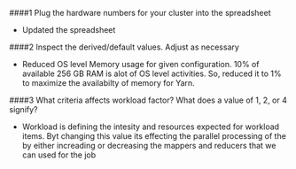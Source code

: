 ####1 Plug the hardware numbers for your cluster into the spreadsheet
* Updated the spreadsheet

####2 Inspect the derived/default values. Adjust as necessary
* Reduced OS level Memory usage for given configuration. 10% of available 256 GB RAM is alot of OS level activities. So, reduced it to 1% to maximize the availabilty of memory for Yarn.

####3 What criteria affects workload factor? What does a value of 1, 2, or 4 signify?
* Workload is defining the intesity and resources expected for workload items. Byt changing this value its effecting the parallel processing of the by either increading or decreasing the mappers and reducers that we can used for the job